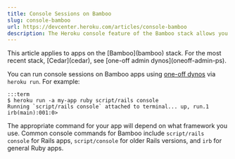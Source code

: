 ```yaml
---
title: Console Sessions on Bamboo
slug: console-bamboo
url: https://devcenter.heroku.com/articles/console-bamboo
description: The Heroku console feature of the Bamboo stack allows you to run remote console and rake commands from the command line.
---
```


<div class="deprecated" markdown="1">This article applies to apps on the [Bamboo](bamboo) stack.  For the most recent stack, [Cedar](cedar), see [one-off admin dynos](oneoff-admin-ps).</div>

You can run console sessions on Bamboo apps using [one-off dynos](oneoff-admin-ps) via `heroku run`. For example:

    :::term
    $ heroku run -a my-app ruby script/rails console
    Running `script/rails console` attached to terminal... up, run.1
    irb(main):001:0>

The appropriate command for your app will depend on what framework you use. Common console commands for Bamboo include `script/rails console` for Rails apps, `script/console` for older Rails versions, and `irb` for general Ruby apps.
